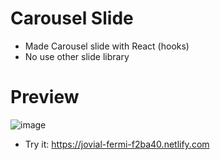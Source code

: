 # Carousel Slide

- Made Carousel slide with React (hooks)
- No use other slide library

# Preview

![image](https://user-images.githubusercontent.com/25483027/65390400-4e020200-dd99-11e9-94dc-c0bc395e194c.png)

- Try it: https://jovial-fermi-f2ba40.netlify.com
